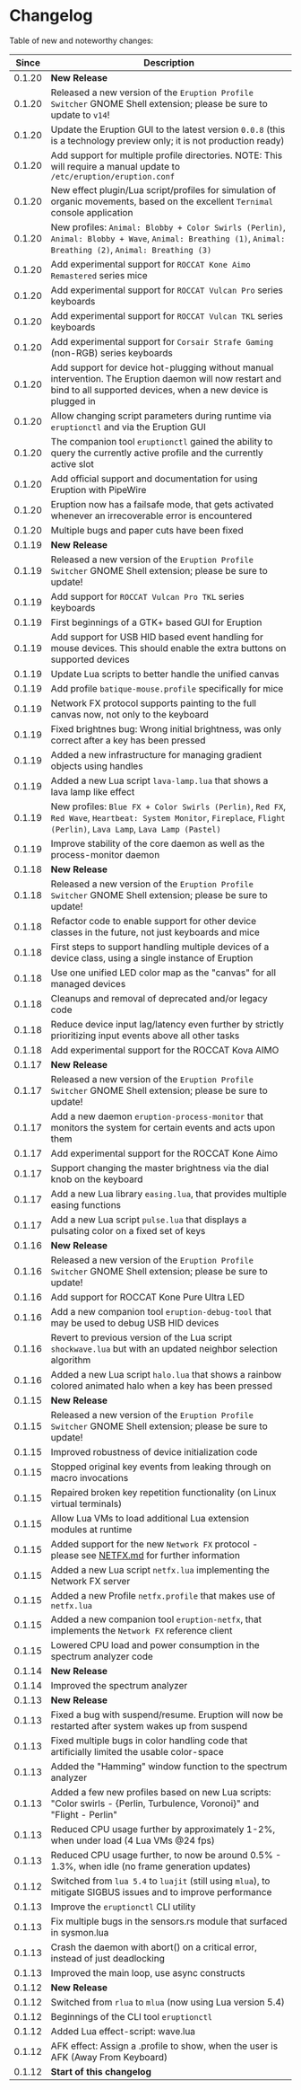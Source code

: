 # Changelog

Table of new and noteworthy changes:

| Since  | Description                                                                                                                                                              |
| ------ | ------------------------------------------------------------------------------------------------------------------------------------------------------------------------ |
| 0.1.20 | __New Release__                                                                                                                                                          |
| 0.1.20 | Released a new version of the `Eruption Profile Switcher` GNOME Shell extension; please be sure to update to `v14`!                                                      |
| 0.1.20 | Update the Eruption GUI to the latest version `0.0.8` (this is a technology preview only; it is not production ready)                                                    |
| 0.1.20 | Add support for multiple profile directories. NOTE: This will require a manual update to `/etc/eruption/eruption.conf`                                                   |
| 0.1.20 | New effect plugin/Lua script/profiles for simulation of organic movements, based on the excellent `Ternimal` console application                                         |
| 0.1.20 | New profiles: `Animal: Blobby + Color Swirls (Perlin)`, `Animal: Blobby + Wave`, `Animal: Breathing (1)`, `Animal: Breathing (2)`, `Animal: Breathing (3)`               |
| 0.1.20 | Add experimental support for `ROCCAT Kone Aimo Remastered` series mice                                                                                                   |
| 0.1.20 | Add experimental support for `ROCCAT Vulcan Pro` series keyboards                                                                                                        |
| 0.1.20 | Add experimental support for `ROCCAT Vulcan TKL` series keyboards                                                                                                        |
| 0.1.20 | Add experimental support for `Corsair Strafe Gaming` (non-RGB) series keyboards                                                                                          |
| 0.1.20 | Add support for device hot-plugging without manual intervention. The Eruption daemon will now restart and bind to all supported devices, when a new device is plugged in |
| 0.1.20 | Allow changing script parameters during runtime via `eruptionctl` and via the Eruption GUI                                                                               |
| 0.1.20 | The companion tool `eruptionctl` gained the ability to query the currently active profile and the currently active slot                                                  |
| 0.1.20 | Add official support and documentation for using Eruption with PipeWire                                                                                                  |
| 0.1.20 | Eruption now has a failsafe mode, that gets activated whenever an irrecoverable error is encountered                                                                     |
| 0.1.20 | Multiple bugs and paper cuts have been fixed                                                                                                                             |
| 0.1.19 | __New Release__                                                                                                                                                          |
| 0.1.19 | Released a new version of the `Eruption Profile Switcher` GNOME Shell extension; please be sure to update!                                                               |
| 0.1.19 | Add support for `ROCCAT Vulcan Pro TKL` series keyboards                                                                                                                 |
| 0.1.19 | First beginnings of a GTK+ based GUI for Eruption                                                                                                                        |
| 0.1.19 | Add support for USB HID based event handling for mouse devices. This should enable the extra buttons on supported devices                                                |
| 0.1.19 | Update Lua scripts to better handle the unified canvas                                                                                                                   |
| 0.1.19 | Add profile `batique-mouse.profile` specifically for mice                                                                                                                |
| 0.1.19 | Network FX protocol supports painting to the full canvas now, not only to the keyboard                                                                                   |
| 0.1.19 | Fixed brightnes bug: Wrong initial brightness, was only correct after a key has been pressed                                                                             |
| 0.1.19 | Added a new infrastructure for managing gradient objects using handles                                                                                                   |
| 0.1.19 | Added a new Lua script `lava-lamp.lua` that shows a lava lamp like effect                                                                                                |
| 0.1.19 | New profiles: `Blue FX + Color Swirls (Perlin)`, `Red FX`, `Red Wave`, `Heartbeat: System Monitor`, `Fireplace`, `Flight (Perlin)`, `Lava Lamp`, `Lava Lamp (Pastel)`    |
| 0.1.19 | Improve stability of the core daemon as well as the process-monitor daemon                                                                                               |
| 0.1.18 | __New Release__                                                                                                                                                          |
| 0.1.18 | Released a new version of the `Eruption Profile Switcher` GNOME Shell extension; please be sure to update!                                                               |
| 0.1.18 | Refactor code to enable support for other device classes in the future, not just keyboards and mice                                                                      |
| 0.1.18 | First steps to support handling multiple devices of a device class, using a single instance of Eruption                                                                  |
| 0.1.18 | Use one unified LED color map as the "canvas" for all managed devices                                                                                                    |
| 0.1.18 | Cleanups and removal of deprecated and/or legacy code                                                                                                                    |
| 0.1.18 | Reduce device input lag/latency even further by strictly prioritizing input events above all other tasks                                                                 |
| 0.1.18 | Add experimental support for the ROCCAT Kova AIMO                                                                                                                        |
| 0.1.17 | __New Release__                                                                                                                                                          |
| 0.1.17 | Released a new version of the `Eruption Profile Switcher` GNOME Shell extension; please be sure to update!                                                               |
| 0.1.17 | Add a new daemon `eruption-process-monitor` that monitors the system for certain events and acts upon them                                                               |
| 0.1.17 | Add experimental support for the ROCCAT Kone Aimo                                                                                                                        |
| 0.1.17 | Support changing the master brightness via the dial knob on the keyboard                                                                                                 |
| 0.1.17 | Add a new Lua library `easing.lua`, that provides multiple easing functions                                                                                              |
| 0.1.17 | Add a new Lua script `pulse.lua` that displays a pulsating color on a fixed set of keys                                                                                  |
| 0.1.16 | __New Release__                                                                                                                                                          |
| 0.1.16 | Released a new version of the `Eruption Profile Switcher` GNOME Shell extension; please be sure to update!                                                               |
| 0.1.16 | Add support for ROCCAT Kone Pure Ultra LED                                                                                                                               |
| 0.1.16 | Add a new companion tool `eruption-debug-tool` that may be used to debug USB HID devices                                                                                 |
| 0.1.16 | Revert to previous version of the Lua script `shockwave.lua` but with an updated neighbor selection algorithm                                                            |
| 0.1.16 | Added a new Lua script `halo.lua` that shows a rainbow colored animated halo when a key has been pressed                                                                 |
| 0.1.15 | __New Release__                                                                                                                                                          |
| 0.1.15 | Released a new version of the `Eruption Profile Switcher` GNOME Shell extension; please be sure to update!                                                               |
| 0.1.15 | Improved robustness of device initialization code                                                                                                                        |
| 0.1.15 | Stopped original key events from leaking through on macro invocations                                                                                                    |
| 0.1.15 | Repaired broken key repetition functionality (on Linux virtual terminals)                                                                                                |
| 0.1.15 | Allow Lua VMs to load additional Lua extension modules at runtime                                                                                                        |
| 0.1.15 | Added support for the new `Network FX` protocol - please see [NETFX.md](./NETFX.md) for further information                                                              |
| 0.1.15 | Added a new Lua script `netfx.lua` implementing the Network FX server                                                                                                    |
| 0.1.15 | Added a new Profile `netfx.profile` that makes use of `netfx.lua`                                                                                                        |
| 0.1.15 | Added a new companion tool `eruption-netfx`, that implements the `Network FX` reference client                                                                           |
| 0.1.15 | Lowered CPU load and power consumption in the spectrum analyzer code                                                                                                     |
| 0.1.14 | __New Release__                                                                                                                                                          |
| 0.1.14 | Improved the spectrum analyzer                                                                                                                                           |
| 0.1.13 | __New Release__                                                                                                                                                          |
| 0.1.13 | Fixed a bug with suspend/resume. Eruption will now be restarted after system wakes up from suspend                                                                       |
| 0.1.13 | Fixed multiple bugs in color handling code that artificially limited the usable color-space                                                                              |
| 0.1.13 | Added the "Hamming" window function to the spectrum analyzer                                                                                                             |
| 0.1.13 | Added a few new profiles based on new Lua scripts: "Color swirls - {Perlin, Turbulence, Voronoi}" and "Flight - Perlin"                                                  |
| 0.1.13 | Reduced CPU usage further by approximately 1-2%, when under load (4 Lua VMs @24 fps)                                                                                     |
| 0.1.13 | Reduced CPU usage further, to now be around 0.5% - 1.3%, when idle (no frame generation updates)                                                                         |
| 0.1.12 | Switched from `lua 5.4` to `luajit` (still using `mlua`), to mitigate SIGBUS issues and to improve performance                                                           |
| 0.1.13 | Improve the `eruptionctl` CLI utility                                                                                                                                    |
| 0.1.13 | Fix multiple bugs in the sensors.rs module that surfaced in sysmon.lua                                                                                                   |
| 0.1.13 | Crash the daemon with abort() on a critical error, instead of just deadlocking                                                                                           |
| 0.1.13 | Improved the main loop, use async constructs                                                                                                                             |
| 0.1.12 | __New Release__                                                                                                                                                          |
| 0.1.12 | Switched from `rlua` to `mlua` (now using Lua version 5.4)                                                                                                               |
| 0.1.12 | Beginnings of the CLI tool `eruptionctl`                                                                                                                                 |
| 0.1.12 | Added Lua effect-script: wave.lua                                                                                                                                        |
| 0.1.12 | AFK effect: Assign a .profile to show, when the user is AFK (Away From Keyboard)                                                                                         |
| 0.1.12 | __Start of this changelog__                                                                                                                                              |

